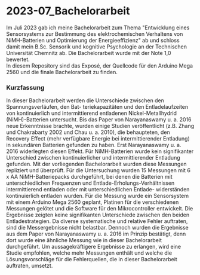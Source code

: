 # 2023-07_Bachelorarbeit

Im Juli 2023 gab ich meine Bachelorarbeit zum Thema "Entwicklung eines Sensorsystems zur Bestimmung des elektrochemischen Verhaltens von NiMH-Batterien und Optimierung der Energieeffizienz" ab und schloss damit mein B.Sc. Sensorik und kognitive Psychologie an der Technischen Universität Chemnitz ab. Die Bachelorarbeit wurde mit der Note 1,0 bewertet.  
In diesem Repository sind das Exposé, der Quellcode für den Arduino Mega 2560 und die finale Bachelorarbeit zu finden.

### Kurzfassung

In dieser Bachelorarbeit werden die Unterschiede zwischen den Spannungsverläufen, den Bat-
teriekapazitäten und den Entladelaufzeiten von kontinuierlich und intermittierend entladenen
Nickel-Metallhydrid (NiMH)-Batterien untersucht. Bis das Paper von Narayanaswamy u. a. 2016
neue Erkenntnisse brachte, wurden einige Studien veröffentlicht (z.B. Zhang und Chakrabarty
2002 und Chau u. a. 2010), die behaupteten, den Recovery Effect (mehr verfügbare Energie bei
intermittierender Entladung) in sekundären Batterien gefunden zu haben. Erst Narayanaswamy u. a.
2016 widerlegten diesen Effekt. Für NiMH-Batterien wurde kein signifikanter Unterschied zwischen
kontinuierlicher und intermittierender Entladung gefunden. Mit der vorliegenden Bachelorarbeit
wurden diese Messungen repliziert und überprüft. Für die Untersuchung wurden 15 Messungen mit 6
x AA NiMH-Batteriepacks durchgeführt, bei denen die Batterien mit unterschiedlichen Frequenzen
und Entlade-Erholungs-Verhältnissen intermittierend entladen oder mit unterschiedlichen Entlade-
widerständen kontinuierlich entladen wurden. Für die Messung wurde ein Sensorsystem mit einem
Arduino Mega 2560 geplant, Platinen für die verschiedenen Messungen gelötet und die Software für
den Mikrocontroller entwickelt. Die Ergebnisse zeigten keine signifikanten Unterschiede zwischen
den beiden Entladestrategien. Da diverse systematische und relative Fehler auftraten, sind die
Messergebnisse nicht belastbar. Dennoch wurden die Ergebnisse aus dem Paper von Narayanaswamy
u. a. 2016 im Prinzip bestätigt, denn dort wurde eine ähnliche Messung wie in dieser Bachelorarbeit
durchgeführt. Um aussagekräftigere Ergebnisse zu erlangen, wird eine Studie empfohlen, welche
mehr Messungen enthält und welche die Lösungsvorschläge für die Fehlerquellen, die in dieser
Bachelorarbeit auftraten, umsetzt.
